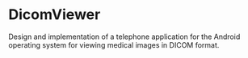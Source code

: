 # DicomViewer
Design and implementation of a telephone application for the Android operating system for viewing medical images in DICOM format.
